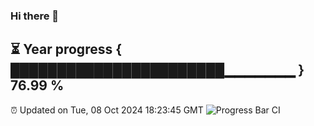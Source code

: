 ### Hi there 👋
⏳ Year progress { ███████████████████████▁▁▁▁▁▁▁ } 76.99 %
---
⏰ Updated on Tue, 08 Oct 2024 18:23:45 GMT
![Progress Bar CI](https://github.com/liununu/liununu/workflows/Progress%20Bar%20CI/badge.svg)
